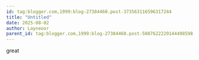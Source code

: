 ```yaml
---
id: tag:blogger.com,1999:blog-27384460.post-373563116596317244
title: "Untitled"
date: 2025-08-02
author: Layneoor
parent_id: tag:blogger.com,1999:blog-27384460.post-5087622229144498598
---
```


great